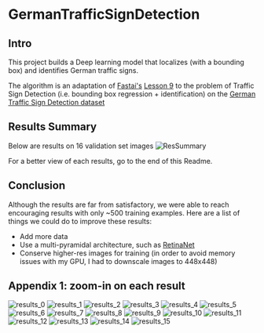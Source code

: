 # GermanTrafficSignDetection
## Intro
This project builds a Deep learning model that localizes (with a bounding box) and identifies German traffic signs.

The algorithm is an adaptation of [Fastai's](https://www.fast.ai) [Lesson 9](https://github.com/fastai/fastai/blob/master/courses/dl2/pascal-multi.ipynb) to the problem of Traffic Sign Detection (i.e. bounding box regression + identification) on the  [German Traffic Sign Detection dataset](http://benchmark.ini.rub.de/?section=gtsdb&subsection=news) 

## Results Summary
Below are results on 16 validation set images
![ResSummary](ValidSetResults/ResultsSummary.png)

For a better view of each results, go to the end of this Readme.

## Conclusion
Although the results are far from satisfactory, we were able to reach encouraging results with only ~500 training examples. 
Here are a list of things we could do to improve these results:
* Add more data
* Use a multi-pyramidal architecture, such as [RetinaNet](https://arxiv.org/pdf/1708.02002.pdf)
* Conserve higher-res images for training (in order to avoid memory issues with my GPU, I had to downscale images to 448x448)

## Appendix 1: zoom-in on each result
![results_0](ValidSetResults/results_0.png)
![results_1](ValidSetResults/results_1.png)
![results_2](ValidSetResults/results_2.png)
![results_3](ValidSetResults/results_3.png)
![results_4](ValidSetResults/results_4.png)
![results_5](ValidSetResults/results_5.png)
![results_6](ValidSetResults/results_6.png)
![results_7](ValidSetResults/results_7.png)
![results_8](ValidSetResults/results_8.png)
![results_9](ValidSetResults/results_9.png)
![results_10](ValidSetResults/results_10.png)
![results_11](ValidSetResults/results_11.png)
![results_12](ValidSetResults/results_12.png)
![results_13](ValidSetResults/results_13.png)
![results_14](ValidSetResults/results_14.png)
![results_15](ValidSetResults/results_15.png)


